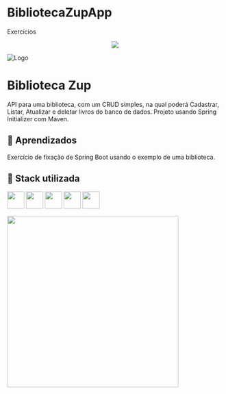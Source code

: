 # BibliotecaZupApp
Exercícios 

<p align="center">
<img src="https://img.shields.io/badge/Status-Programador_em_Desenvolvimento-red"></p>
  
![Logo](https://tse3.mm.bing.net/th/id/OIP.AtRBGWZ2z521gcKjAgRWiAHaFj?w=242&h=180&c=7&r=0&o=5&dpr=1.1&pid=1.7)





# Biblioteca Zup

API para uma biblioteca, com um CRUD simples, na qual poderá Cadastrar, Listar, Atualizar e deletar livros do banco de dados.
Projeto usando Spring Initializer com Maven.


## 🤔 Aprendizados

Exercício de fixação de Spring Boot usando o exemplo de uma biblioteca.


## 🔭 Stack utilizada


<img loading="lazy" src="https://cdn.jsdelivr.net/gh/devicons/devicon/icons/git/git-original.svg" width="40" height="40"/> <img src="https://cdn.jsdelivr.net/gh/devicons/devicon/icons/java/java-original.svg" width="40" height="40" /> 
<img loading="lazy" src="https://cdn.jsdelivr.net/gh/devicons/devicon/icons/intellij/intellij-original.svg" width="40" heigth="40" />
<img loading="lazy" src="https://cdn.jsdelivr.net/gh/devicons/devicon/icons/postgresql/postgresql-original.svg" width="40" heigth="40" />
<img loading="lazy" src="https://cdn.jsdelivr.net/gh/devicons/devicon/icons/spring/spring-plain.svg" width="40" heigth="40" />



<img  src="https://github.com/WellZup/BibliotecaZupApp/assets/133882115/568c5a12-eda0-43cb-b4d9-174f98e4d68b" width="400" heigth="400" />





          
            
         
          
          

